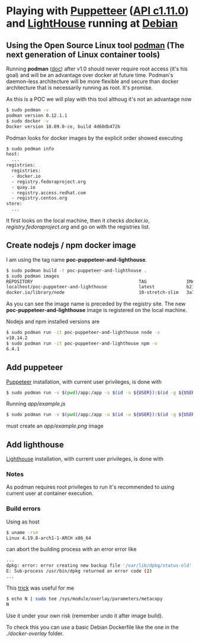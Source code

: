 # Playing with [Puppetteer][1] ([API c1.11.0][2]) and [LightHouse][3] running at [Debian][4]

## Using the Open Source Linux tool [podman][5] (The next generation of Linux container tools)

Running **podman** ([doc][6]) after v1.0 should never require root access (it's his goal) and will be an advantage over docker at future time. Podman's daemon-less architecture will be more flexible and secure than docker architecture that is necessarily running as root. It's promise.

As this is a POC we will play with this tool althoug it's not an advantage now

```bash
$ sudo podman -v
podman version 0.12.1.1
$ sudo docker -v
Docker version 18.09.0-ce, build 4d60db472b
```

Podman looks for docker images by the explicit order showed executing 

```bash
$ sudo podman info
host:
  ...
registries:
  registries:
  - docker.io
  - registry.fedoraproject.org
  - quay.io
  - registry.access.redhat.com
  - registry.centos.org
store:
  ...
``` 

It first looks on the local machine, then it checks _docker.io_, _registry.fedoraproject.org_ and go on with the registries list.

## Create nodejs / npm docker image

I am using the tag name **poc-puppeteer-and-lighthouse**.

```bash
$ sudo podman build -t poc-puppeteer-and-lighthouse .
$ sudo podman images
REPOSITORY                                        TAG               IMAGE ID       CREATED        SIZE
localhost/poc-puppeteer-and-lighthouse            latest            b2106442811a   16 hours ago   466 MB
docker.io/library/node                            10-stretch-slim   3a7160ffbbb6   40 hours ago   151 MB
```

As you can see the image name is preceded by the registry site. The new **poc-puppeteer-and-lighthouse** image is registered on the local machine. 

Nodejs and npm installed versions are

```bash
$ sudo podman run -it poc-puppeteer-and-lighthouse node -v
v10.14.2
$ sudo podman run -it poc-puppeteer-and-lighthouse npm -v
6.4.1
```

## Add puppeteer

[Puppeteer][1] installation, with current user privileges, is done with

```bash
$ sudo podman run -v $(pwd)/app:/app -u $(id -u ${USER}):$(id -g ${USER}) -it poc-puppeteer-and-lighthouse npm i puppeteer
```

Running _app/example.js_ 

```bash
$ sudo podman run -v $(pwd)/app:/app -u $(id -u ${USER}):$(id -g ${USER}) -it poc-puppeteer-and-lighthouse node example.js
```

must create an _app/example.png_ image 

## Add lighthouse

[Lighthouse][8] installation, with current user privileges, is done with


### Notes

As podman requires root privileges to run it's recommended to using current user at container execution.

### Build errors

Using as host

```bash
$ uname -rsm
Linux 4.19.8-arch1-1-ARCH x86_64
```

can abort the building process with an error error like

```bash
...
dpkg: error: error creating new backup file '/var/lib/dpkg/status-old': Invalid cross-device link
E: Sub-process /usr/bin/dpkg returned an error code (2)
...
```

This [trick][7] was useful for me 

```bash
$ echo N | sudo tee /sys/module/overlay/parameters/metacopy
N
```

Use it under your own risk (remember undo it after image build).

To check this you can use a basic Debian Dockerfile like the one in the _./docker-overlay_ folder.






[1]: https://developers.google.com/web/tools/puppeteer/
[2]: https://github.com/GoogleChrome/puppeteer/blob/v1.11.0/docs/api.md
[3]: https://developers.google.com/web/tools/lighthouse/
[4]: https://github.com/GoogleChrome/puppeteer/blob/master/docs/troubleshooting.md#running-puppeteer-in-docker
[5]: https://developers.redhat.com/articles/podman-next-generation-linux-container-tools/?sc_cid=701f2000001CxXhAAK
[6]: https://podman.io/
[7]: https://bbs.archlinux.org/viewtopic.php?id=241866
[8]: https://www.npmjs.com/package/lighthouse